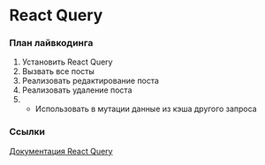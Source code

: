 # React Query

### План лайвкодинга

1. Установить React Query
2. Вызвать все посты
3. Реализовать редактирование поста
4. Реализовать удаление поста
5. - Использовать в мутации данные из кэша другого запроса

### Ссылки

[Документация React Query](https://react-query-v3.tanstack.com/overview)
